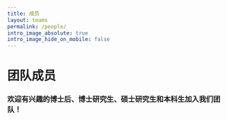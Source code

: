 ```yaml
---
title: 成员
layout: teams
permalink: /people/
intro_image_absolute: true
intro_image_hide_on_mobile: false
---
```


# 团队成员

<h3>欢迎有兴趣的博士后、博士研究生、硕士研究生和本科生加入我们团队！</h3>
